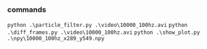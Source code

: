 ### commands ###
```python .\particle_filter.py .\video\10000_100hz.avi```
```python .\diff_frames.py .\video\10000_100hz.avi```
```python .\show_plot.py .\npy\10000_100hz_x289_y549.npy```
